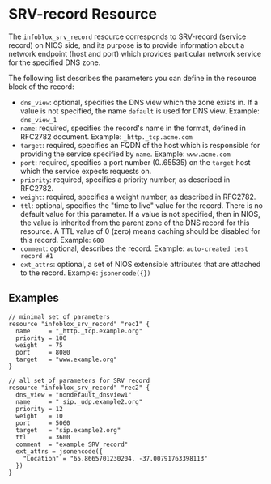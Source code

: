# SRV-record Resource

The `infoblox_srv_record` resource corresponds to SRV-record (service record) on NIOS side, and its purpose is to provide
information about a network endpoint (host and port) which provides particular network service for the specified DNS zone.

The following list describes the parameters you can define in the resource block of the record:

* `dns_view`: optional, specifies the DNS view which the zone exists in. If a value is not specified, the name `default` is used for DNS view. Example: `dns_view_1`
* `name`: required, specifies the record's name in the format, defined in RFC2782 document. Example: `_http._tcp.acme.com`
* `target`: required, specifies an FQDN of the host which is responsible for providing the service specified by `name`. Example: `www.acme.com`
* `port`: required, specifies a port number (0..65535) on the `target` host which the service expects requests on.
* `priority`: required, specifies a priority number, as described in RFC2782.
* `weight`: required, specifies a weight number, as described in RFC2782.
* `ttl`: optional, specifies the "time to live" value for the record. There is no default value for this parameter. If a value is not specified, then in NIOS, the value is inherited from the parent zone of the DNS record for this resource. A TTL value of 0 (zero) means caching should be disabled for this record. Example: `600`
* `comment`: optional, describes the record. Example: `auto-created test record #1`
* `ext_attrs`: optional, a set of NIOS extensible attributes that are attached to the record. Example: `jsonencode({})`

## Examples

```hcl
// minimal set of parameters
resource "infoblox_srv_record" "rec1" {
  name     = "_http._tcp.example.org"
  priority = 100
  weight   = 75
  port     = 8080
  target   = "www.example.org"
}

// all set of parameters for SRV record
resource "infoblox_srv_record" "rec2" {
  dns_view = "nondefault_dnsview1"
  name     = "_sip._udp.example2.org"
  priority = 12
  weight   = 10
  port     = 5060
  target   = "sip.example2.org"
  ttl      = 3600
  comment  = "example SRV record"
  ext_attrs = jsonencode({
    "Location" = "65.8665701230204, -37.00791763398113"
  })
}
```
